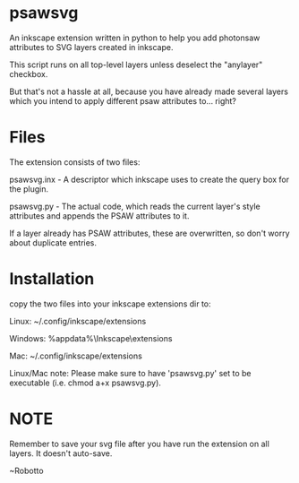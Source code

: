 psawsvg
=======

An inkscape extension written in python to help you add photonsaw attributes to SVG layers created in inkscape.

This script runs on all top-level layers unless deselect the "anylayer" checkbox.

But that's not a hassle at all, because you have already made several layers which you intend to apply different psaw attributes to... right?

Files
=====

The extension consists of two files:

psawsvg.inx - A descriptor which inkscape uses to create the query box for the plugin.

psawsvg.py - The actual code, which reads the current layer's style attributes and appends the PSAW attributes to it.

If a layer already has PSAW attributes, these are overwritten, so don't worry about duplicate entries.

Installation
============
copy the two files into your inkscape extensions dir to:

Linux: ~/.config/inkscape/extensions

Windows: %appdata%\Inkscape\extensions

Mac: ~/.config/inkscape/extensions

Linux/Mac note: Please make sure to have 'psawsvg.py' set to be executable (i.e. chmod a+x psawsvg.py).

NOTE
====
Remember to save your svg file after you have run the extension on all layers. It doesn't auto-save.

~Robotto

